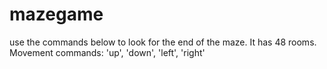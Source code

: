 # mazegame
use the commands below to look for the end of the maze.  It has 48 rooms.
Movement commands: 'up', 'down', 'left', 'right'
